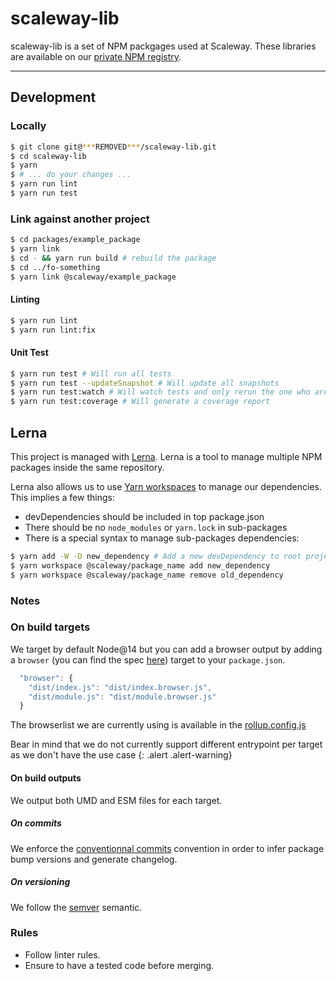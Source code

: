 # scaleway-lib

scaleway-lib is a set of NPM packgages used at Scaleway. These libraries are available on our [private NPM registry](https://***REMOVED***).

---

## Development

### Locally

```bash
$ git clone git@***REMOVED***/scaleway-lib.git
$ cd scaleway-lib
$ yarn
$ # ... do your changes ...
$ yarn run lint
$ yarn run test
```

### Link against another project

```bash
$ cd packages/example_package
$ yarn link
$ cd - && yarn run build # rebuild the package
$ cd ../fo-something
$ yarn link @scaleway/example_package
```

#### Linting

```bash
$ yarn run lint
$ yarn run lint:fix
```

#### Unit Test

```bash
$ yarn run test # Will run all tests
$ yarn run test --updateSnapshot # Will update all snapshots
$ yarn run test:watch # Will watch tests and only rerun the one who are modified
$ yarn run test:coverage # Will generate a coverage report
```

## Lerna

This project is managed with [Lerna](https://lerna.js.org). Lerna is a tool to manage multiple NPM packages inside the same repository.

Lerna also allows us to use [Yarn workspaces](https://classic.yarnpkg.com/en/docs/workspaces/) to manage our dependencies. This implies a few things:

- devDependencies should be included in top package.json
- There should be no `node_modules` or `yarn.lock` in sub-packages
- There is a special syntax to manage sub-packages dependencies:

```bash
$ yarn add -W -D new_dependency # Add a new devDependency to root project
$ yarn workspace @scaleway/package_name add new_dependency
$ yarn workspace @scaleway/package_name remove old_dependency
```

### Notes

### On build targets

We target by default Node@14 but you can add a browser output by adding a `browser` (you can find the spec [here](https://github.com/defunctzombie/package-browser-field-spec)) target to your `package.json`.

```js
  "browser": {
    "dist/index.js": "dist/index.browser.js",
    "dist/module.js": "dist/module.browser.js"
  }
```

The browserlist we are currently using is available in the [rollup.config.js](./rollup.config.js)

Bear in mind that we do not currently support different entrypoint per target as we don't have the use case
{: .alert .alert-warning}

#### On build outputs

We output both UMD and ESM files for each target.

##### On commits

We enforce the [conventionnal commits](https://www.conventionalcommits.org) convention in order to infer package bump versions and generate changelog.

##### On versioning

We follow the [semver](http://semver.org/) semantic.

### Rules

- Follow linter rules.
- Ensure to have a tested code before merging.
